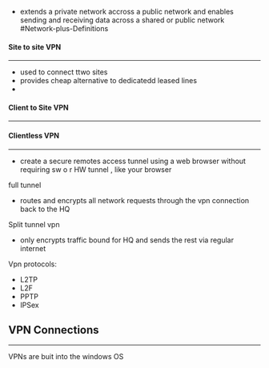 - extends a private network accross a public network and enables sending and receiving data across a shared or public network #Network-plus-Definitions 

#### Site to site VPN 
---
- used to connect ttwo sites 
- provides cheap alternative to dedicatedd leased lines
- 

#### Client to Site VPN 
---


#### Clientless VPN
---
- create  a secure remotes access tunnel using a web browser without requiring  sw o r HW tunnel , like your browser 




full tunnel 
- routes and encrypts all network requests through the vpn connection back to the HQ

Split tunnel vpn 
- only encrypts traffic bound for HQ and sends the rest via regular internet

Vpn protocols: 
- L2TP 
- L2F 
- PPTP
- IPSex

## VPN Connections
---
VPNs are buit into the windows OS